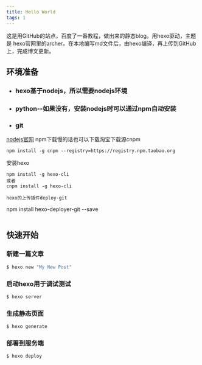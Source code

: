 ```yaml
---
title: Hello World
tags: 1
---
```

这是用GitHub的站点，百度了一番教程，做出来的静态blog。用hexo驱动，主题是 hexo官网里的archer。在本地编写md文件后，由hexo编译，再上传到GitHub上，完成博文更新。

## 环境准备
- ### hexo基于nodejs，所以需要nodejs环境
- ### python--如果没有，安装nodejs时可以通过npm自动安装
- ### git

[nodejs官网](https://nodejs.org/en/)
npm下载慢的话也可以下载淘宝下载源cnpm
```
npm install -g cnpm --registry=https://registry.npm.taobao.org
```

安装hexo
```
npm install -g hexo-cli
或者
cnpm install -g hexo-cli

hexo的上传插件deploy-git
```
npm install hexo-deployer-git --save
```

```
## 快速开始

### 新建一篇文章

``` bash
$ hexo new "My New Post"
```

### 启动hexo用于调试测试

``` bash
$ hexo server
```

### 生成静态页面

``` bash
$ hexo generate
```

### 部署到服务端

``` bash
$ hexo deploy
```
